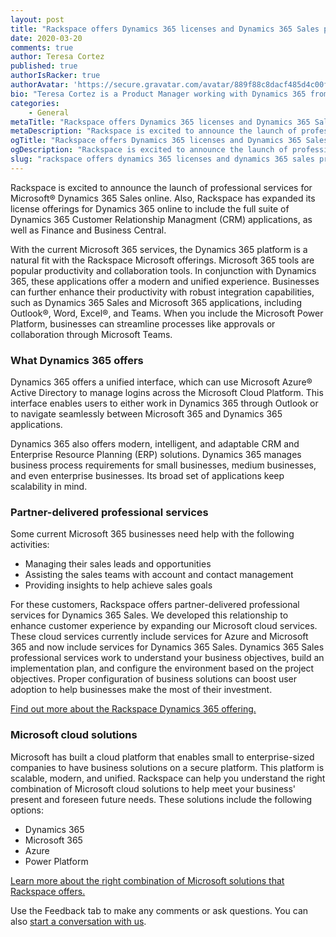 ```yaml
---
layout: post
title: "Rackspace offers Dynamics 365 licenses and Dynamics 365 Sales professional services"
date: 2020-03-20
comments: true
author: Teresa Cortez
published: true
authorIsRacker: true
authorAvatar: 'https://secure.gravatar.com/avatar/889f88c8dacf485d4c00f7c6fcfd51f8'
bio: "Teresa Cortez is a Product Manager working with Dynamics 365 from Microsoft. Formerly she implemented Dynamics 365 Business Central as a Senior Consultant and has been implementing Microsoft ERP solutions for the past five years. Her passion to learn continuously and to provide customers with enhanced business process solutions, which is what guided her to the technology services industry. Teresa holds a Business-Economics degree from the University of San Diego, and a Master of Business Administration degree from California State University, San Marcos. She also formerly served as the Vice President of Stella’s Kids Association, a non-profit organization. In her free time, Teresa enjoys camping (or better yet – glamping) at the beach or the sand dunes with her family."
categories:
    - General
metaTitle: "Rackspace offers Dynamics 365 licenses and Dynamics 365 Sales professional services"
metaDescription: "Rackspace is excited to announce the launch of professional services for Microsoft&reg; Dynamics 365 Sales online."
ogTitle: "Rackspace offers Dynamics 365 licenses and Dynamics 365 Sales professional services"
ogDescription: "Rackspace is excited to announce the launch of professional services for Microsoft&reg; Dynamics 365 Sales online."
slug: "rackspace offers dynamics 365 licenses and dynamics 365 sales professional services" 
---
```


Rackspace is excited to announce the launch of professional services for
Microsoft&reg; Dynamics 365 Sales online. Also, Rackspace has expanded its
license offerings for Dynamics 365 online to include the full suite of Dynamics
365 Customer Relationship Managment (CRM) applications, as well as Finance and
Business Central.

<!--more-->

With the current Microsoft 365 services, the Dynamics 365 platform is a natural
fit with the Rackspace Microsoft offerings. Microsoft 365 tools are popular
productivity and collaboration tools. In conjunction with Dynamics 365, these
applications offer a modern and unified experience. Businesses can further
enhance their productivity with robust integration capabilities, such as
Dynamics 365 Sales and Microsoft 365 applications, including Outlook&reg;, Word,
Excel&reg;, and Teams. When you include the Microsoft Power Platform, businesses can
streamline processes like approvals or collaboration through Microsoft Teams.

### What Dynamics 365 offers

Dynamics 365 offers a unified interface, which can use Microsoft Azure&reg;
Active Directory to manage logins across the Microsoft Cloud Platform. This
interface enables users to either work in Dynamics 365 through Outlook or to
navigate seamlessly between Microsoft 365 and Dynamics 365 applications.

Dynamics 365 also offers modern, intelligent, and adaptable CRM and Enterprise
Resource Planning (ERP) solutions. Dynamics 365 manages business process
requirements for small businesses, medium businesses, and even enterprise
businesses. Its broad set of applications keep scalability in mind.

### Partner-delivered professional services

Some current Microsoft 365 businesses need help with the following activities:

- Managing their sales leads and opportunities
- Assisting the sales teams with account and contact management
- Providing insights to help achieve sales goals

For these customers, Rackspace offers partner-delivered professional services
for Dynamics 365 Sales. We developed this relationship to enhance customer experience
by expanding our Microsoft cloud services. These cloud services currently include
services for Azure and Microsoft 365 and now include services for Dynamics 365 Sales. Dynamics
365 Sales professional services work to understand your business objectives,
build an implementation plan, and configure the environment based on the project
objectives. Proper configuration of business solutions can boost user adoption
to help businesses make the most of their investment.

<a class="cta red" id="cta" href="https://www.rackspace.com/microsoft/dynamics-365">Find out more about the Rackspace Dynamics 365 offering.</a>

### Microsoft cloud solutions

Microsoft has built a cloud platform that enables small to enterprise-sized
companies to have business solutions on a secure platform. This platform is
scalable, modern, and unified. Rackspace can help you understand the right
combination of Microsoft cloud solutions to help meet your business' present
and foreseen future needs.  These solutions include the following options:

- Dynamics 365
- Microsoft 365
- Azure
- Power Platform

<a class="cta blue" id="cta" href="https://www.rackspace.com/microsoft">Learn more about the right combination of Microsoft solutions that Rackspace offers.</a>

Use the Feedback tab to make any comments or ask questions. You can also [start a conversation with us](https://www.rackspace.com/contact).
